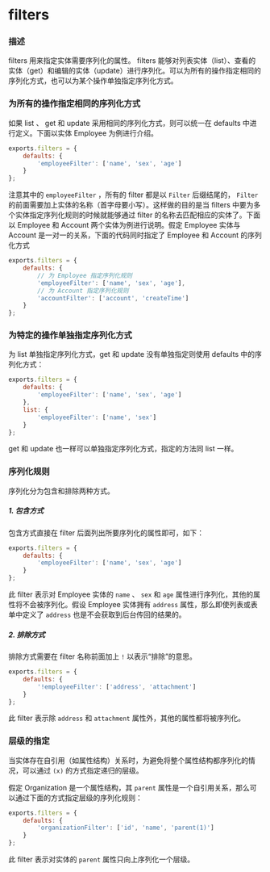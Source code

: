 # filters

### 描述

filters 用来指定实体需要序列化的属性。 filters 能够对列表实体（list）、查看的实体（get）和编辑的实体（update）进行序列化。可以为所有的操作指定相同的序列化方式，也可以为某个操作单独指定序列化方式。


### 为所有的操作指定相同的序列化方式

如果 list 、 get 和 update 采用相同的序列化方式，则可以统一在 defaults 中进行定义。下面以实体 Employee 为例进行介绍。

```js
exports.filters = {
    defaults: {
        'employeeFilter': ['name', 'sex', 'age']
    }
};
```

注意其中的 `employeeFilter` ，所有的 filter 都是以 `Filter` 后缀结尾的， `Filter` 的前面需要加上实体的名称（首字母要小写）。这样做的目的是当 filters 中要为多个实体指定序列化规则的时候就能够通过 filter 的名称去匹配相应的实体了。下面以 Employee 和 Account 两个实体为例进行说明。假定 Employee 实体与 Account 是一对一的关系，下面的代码同时指定了 Employee 和 Account 的序列化方式

```js
exports.filters = {
    defaults: {
        // 为 Employee 指定序列化规则
        'employeeFilter': ['name', 'sex', 'age'],
        // 为 Account 指定序列化规则
        'accountFilter': ['account', 'createTime']
    }
};
```
### 为特定的操作单独指定序列化方式

为 list 单独指定序列化方式，get 和 update 没有单独指定则使用 defaults 中的序列化方式：

```js
exports.filters = {
    defaults: {
        'employeeFilter': ['name', 'sex', 'age']
    },
    list: {
		'employeeFilter': ['name', 'sex']
	}
};
```

get 和 update 也一样可以单独指定序列化方式，指定的方法同 list 一样。

### 序列化规则

序列化分为包含和排除两种方式。

##### 1. 包含方式

包含方式直接在 filter 后面列出所要序列化的属性即可，如下：

```js
exports.filters = {
    defaults: {
		'employeeFilter': ['name', 'sex', 'age']
	}
};
```

此 filter 表示对 Employee 实体的 `name` 、 `sex` 和 `age` 属性进行序列化，其他的属性将不会被序列化。假设 Employee 实体拥有 `address` 属性，那么即使列表或表单中定义了 `address` 也是不会获取到后台传回的结果的。


##### 2. 排除方式

排除方式需要在 filter 名称前面加上 `!` 以表示“排除”的意思。

```js
exports.filters = {
    defaults: {
        '!employeeFilter': ['address', 'attachment']
    }
};
```

此 filter 表示除 `address` 和 `attachment` 属性外，其他的属性都将被序列化。


### 层级的指定

当实体存在自引用（如属性结构）关系时，为避免将整个属性结构都序列化的情况，可以通过 `(x)` 的方式指定递归的层级。

假定 Organization 是一个属性结构，其 `parent` 属性是一个自引用关系，那么可以通过下面的方式指定层级的序列化规则：

```js
exports.filters = {
    defaults: {
        'organizationFilter': ['id', 'name', 'parent(1)']
    }
};
```

此 filter 表示对实体的 `parent` 属性只向上序列化一个层级。